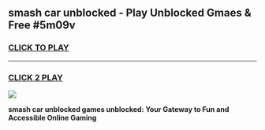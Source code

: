 
## smash car unblocked - Play Unblocked Gmaes & Free #5m09v
<h3>
<a href="https://news.freeplayer.one?title=smash_car_unblocked&ref=03M">CLICK TO PLAY</a></h3>
<hr>

<h3>
<a href="https://news.freeplayer.one?title=smash_car_unblocked&ref=03M">CLICK 2 PLAY</a>
  
</h3>

<a href="https://news.freeplayer.one?title=smash_car_unblocked&ref=03M"><img src="https://clearcache.store/games.png"></a>


**smash car unblocked games unblocked: Your Gateway to Fun and Accessible Online Gaming**
